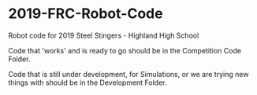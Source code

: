 # 2019-FRC-Robot-Code
Robot code for 2019 Steel Stingers - Highland High School

Code that 'works' and is ready to go should be in the Competition Code Folder.   

Code that is still under development, for Simulations, or we are trying new things with should be in the Development Folder.